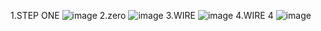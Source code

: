 1.STEP ONE
![image](https://github.com/user-attachments/assets/f7ffa511-b452-441f-9263-187f8a9bf826)
2.zero
![image](https://github.com/user-attachments/assets/23e3a316-fc14-4e92-84d1-d3ce5559e830)
3.WIRE
![image](https://github.com/user-attachments/assets/ac6b36e2-0040-4974-8644-ca764c0c2b41)
4.WIRE 4
![image](https://github.com/user-attachments/assets/ca4e28d5-c775-4d76-a5ac-3bd322292776)




